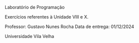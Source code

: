 Laboratório de Programação

Exercícios referentes à Unidade VIII e X.

Professor: Gustavo Nunes Rocha Data de entrega: 01/12/2024

Universidade Vila Velha

